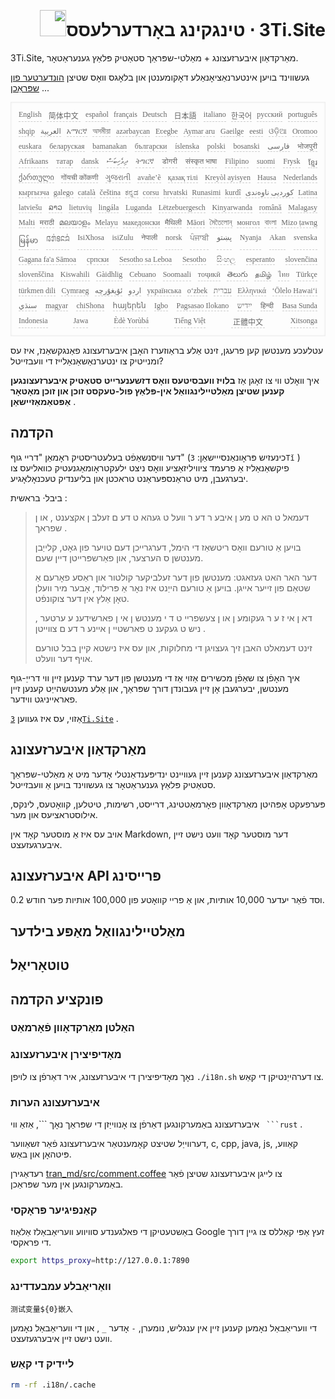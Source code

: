 <h1 style="justify-content:space-between;text-align:right;direction:rtl">3Ti.Site ⋅ טינגקינג באָרדערלעסס<img src="//i-01.eu.org/3Ti/logo.svg" style="user-select:none;margin-top:-1px;width:42px"></h1>

3Ti.Site, מאַרקדאַון איבערזעצונג + מאַלטי-שפּראַך סטאַטיק פּלאַץ גענעראַטאָר.

געשווינד בויען אינטערנאַציאָנאַלע דאָקומענטן און בלאָגס וואָס שטיצן [הונדערטער פון שפּראַכן](https://github.com/i18n-site/node/blob/main/lang/src/index.js) ...

<pre class="langli" style="display:flex;flex-wrap:wrap;background:transparent;border:1px solid #eee;font-size:12px;box-shadow:0 0 3px inset #eee;padding:12px 5px 4px 12px;justify-content:space-between;"><style>pre.langli i{font-weight:300;font-family:s;margin-right:7px;margin-bottom:8px;font-style:normal;color:#666;border-bottom:1px dashed #ccc;}</style><i>English</i><i> 简体中文 </i><i>español</i><i>français</i><i>Deutsch</i><i> 日本語 </i><i>italiano</i><i>한국어</i><i>русский</i><i>português</i><i>shqip</i><i>‫العربية‬</i><i>አማርኛ</i><i>অসমীয়া</i><i>azərbaycan</i><i>Eʋegbe</i><i>Aymar aru</i><i>Gaeilge</i><i>eesti</i><i>ଓଡ଼ିଆ</i><i>Oromoo</i><i>euskara</i><i>беларуская</i><i>bamanakan</i><i>български</i><i>íslenska</i><i>polski</i><i>bosanski</i><i>‫فارسی‬</i><i>भोजपुरी</i><i>Afrikaans</i><i>татар</i><i>dansk</i><i>‫ދިވެހިބަސް‬</i><i>ትግርኛ</i><i>डोगरी</i><i>संस्कृत भाषा</i><i>Filipino</i><i>suomi</i><i>Frysk</i><i>ខ្មែរ</i><i>ქართული</i><i>गोंयची कोंकणी</i><i>ગુજરાતી</i><i>avañe’ẽ</i><i>қазақ тілі</i><i>Kreyòl ayisyen</i><i>Hausa</i><i>Nederlands</i><i>кыргызча</i><i>galego</i><i>català</i><i>čeština</i><i>ಕನ್ನಡ</i><i>corsu</i><i>hrvatski</i><i>Runasimi</i><i>kurdî</i><i>‫کوردیی ناوەندی‬</i><i>Latina</i><i>latviešu</i><i>ລາວ</i><i>lietuvių</i><i>lingála</i><i>Luganda</i><i>Lëtzebuergesch</i><i>Kinyarwanda</i><i>română</i><i>Malagasy</i><i>Malti</i><i>मराठी</i><i>മലയാളം</i><i>Melayu</i><i>македонски</i><i>मैथिली</i><i>Māori</i><i>মৈতৈলোন্</i><i>монгол</i><i>বাংলা</i><i>Mizo ṭawng</i><i>မြန်မာ</i><i>𞄀𞄄𞄰𞄩𞄍𞄜𞄰</i><i>IsiXhosa</i><i>isiZulu</i><i>नेपाली</i><i>norsk</i><i>ਪੰਜਾਬੀ</i><i>‫پښتو‬</i><i>Nyanja</i><i>Akan</i><i>svenska</i><i>Gagana fa'a Sāmoa</i><i>српски</i><i>Sesotho sa Leboa</i><i>Sesotho</i><i>සිංහල</i><i>esperanto</i><i>slovenčina</i><i>slovenščina</i><i>Kiswahili</i><i>Gàidhlig</i><i>Cebuano</i><i>Soomaali</i><i>тоҷикӣ</i><i>తెలుగు</i><i>தமிழ்</i><i>ไทย</i><i>Türkçe</i><i>türkmen dili</i><i>Cymraeg</i><i>‫ئۇيغۇرچە‬</i><i>‫اردو‬</i><i>українська</i><i>o‘zbek</i><i>‫עברית‬</i><i>Ελληνικά</i><i>ʻŌlelo Hawaiʻi</i><i>‫سنڌي‬</i><i>magyar</i><i>chiShona</i><i>հայերեն</i><i>Igbo</i><i>Pagsasao Ilokano</i><i>‫ייִדיש‬</i><i>हिन्दी</i><i>Basa Sunda</i><i>Indonesia</i><i>Jawa</i><i>Èdè Yorùbá</i><i>Tiếng Việt</i><i> 正體中文 </i><i>Xitsonga</i></pre>

עטלעכע מענטשן קען פרעגן, זינט אַלע בראַוזערז האָבן איבערזעצונג פאַנגקשאַנז, איז עס ומנייטיק צו ינטערנאַשאַנאַלייז די וועבזייטל?

איך וואָלט ווי צו זאָגן אַז **בלויז וועבסיטעס וואָס דזשענערייט סטאַטיק איבערזעצונגען קענען שטיצן מאַלטיילינגוואַל אין-פּלאַץ פול-טעקסט זוכן און זוכן מאָטאָר אַפּטאַמאַזיישאַן** .

## הקדמה

דער וויסנשאַפֿט בעלעטריסטיק ראָמאַן &quot;דריי גוף&quot; (כינעזיש פּראָונאַנסייישאַן: `3Tǐ` ) פיקשאַנאַליז אַ פרעמד ציוויליזאַציע וואָס ניצט ילעקטראָומאַגנעטיק כוואליעס צו יבערגעבן, מיט טראַנספּעראַנט טראכטן און בליענדיק טעכנאָלאָגיע.

ביבל· בראשית :

> דעמאל ט הא ט מע ן איבע ר דע ר װעל ט געהא ט דע ם זעלב ן אקצענט , או ן שפראך .
>
> בויען אַ טורעם וואָס ריטשאַז די הימל, דערגרייכן דעם טויער פון גאָט, קלייַבן מענטשן ס הערצער, און פאַרשפּרייטן דיין שעם.
>
> דער האר האט געזאגט: מענטשן פון דער זעלביקער קולטור און ראַסע פאָרעם אַ שטאַם פון זייער אייגן. בויען אַ טורעם הייַנט איז נאָר אַ פּרילוד, אָבער מיר וועלן טאָן אַלץ אין דער צוקונפֿט.
>
> דא ן אי ז ע ר געקומע ן או ן צעשפרײ ט ד י מענטש ן אי ן פארשידענ ע ערטער , ניש ט געקענ ט פארשטײ ן אײנע ר דע ם צװײטן .
>
> זינט דעמאלט האבן זיך געצויגן די מחלוקות, און עס איז נישטא קיין בבל טורעם אויף דער וועלט.

איך האָפֿן צו שאַפֿן מכשירים אַזוי אַז די מענטשן פון דער ערד קענען זיין ווי דרייַ-גוף מענטשן, יבערגעבן אָן זיין געבונדן דורך שפּראַך, און אַלע מענטשהייַט קענען זיין פאראייניגט ווידער.

אַזוי, עס איז געווען [`3Ti.Site`](//3Ti.Site) .

## מאַרקדאַון איבערזעצונג

מאַרקדאַון איבערזעצונג קענען זיין געוויינט ינדיפּענדאַנטלי אָדער מיט אַ מאַלטי-שפּראַך סטאַטיק פּלאַץ גענעראַטאָר צו געשווינד בויען אַ וועבזייטל.

פּערפעקט אָפּהיטן מאַרקדאָוון פאָרמאַטטינג, דרייסט, רשימות, טיטלען, קוואָטעס, לינקס, אילוסטראציעס און מער.

אויב עס איז אַ מוסטער קאָד אין Markdown, דער מוסטער קאָד וועט נישט זיין איבערגעזעצט.

## איבערזעצונג API פּרייסינג

0.2 וסד פֿאַר יעדער 10,000 אותיות, און אַ פריי קוואָטע פון ​​100,000 אותיות פּער חודש.

## מאַלטיילינגוואַל מאַפּע בילדער

## טוטאָריאַל

## פונקציע הקדמה

### האַלטן מאַרקדאָוון פֿאָרמאַט

### מאָדיפיצירן איבערזעצונג

נאָך מאָדיפיצירן די איבערזעצונג, איר דאַרפֿן צו לויפן `./i18n.sh` צו דערהייַנטיקן די קאַש.

### איבערזעצונג הערות

איבערזעצונג באַמערקונגען דאַרפֿן צו אָנווייַזן די שפּראַך נאָך \```, אַזאַ ווי ` ```rust` .

דערווייַל שטיצט קאָמענטאַר איבערזעצונג פֿאַר זשאַווער, c, cpp, java, js, קאַווע, פּיטהאָן און באַש.

רעדאַגירן [tran_md/src/comment.coffee](https://github.com/i18n-site/node/blob/main/tran_md/src/comment.coffee) צו לייגן איבערזעצונג שטיצן פֿאַר באַמערקונגען אין מער שפּראַכן.

### קאַנפיגיער פּראָקסי

באַשטעטיקן די פאלגענדע סוויווע וועריאַבאַלז אַלאַוז Google זעץ אַפּי קאַללס צו גיין דורך די פראקסי.

```bash
export https_proxy=http://127.0.0.1:7890
```

### וואַריאַבלע עמבעדדינג

```
测试变量${0}嵌入
```

די וועריאַבאַל נאָמען קענען זיין אין ענגליש, נומערן, `-` אָדער `_` , און די וועריאַבאַל נאָמען וועט נישט זיין איבערגעזעצט.

### ליידיק די קאַש

```bash
rm -rf .i18n/.cache
```
